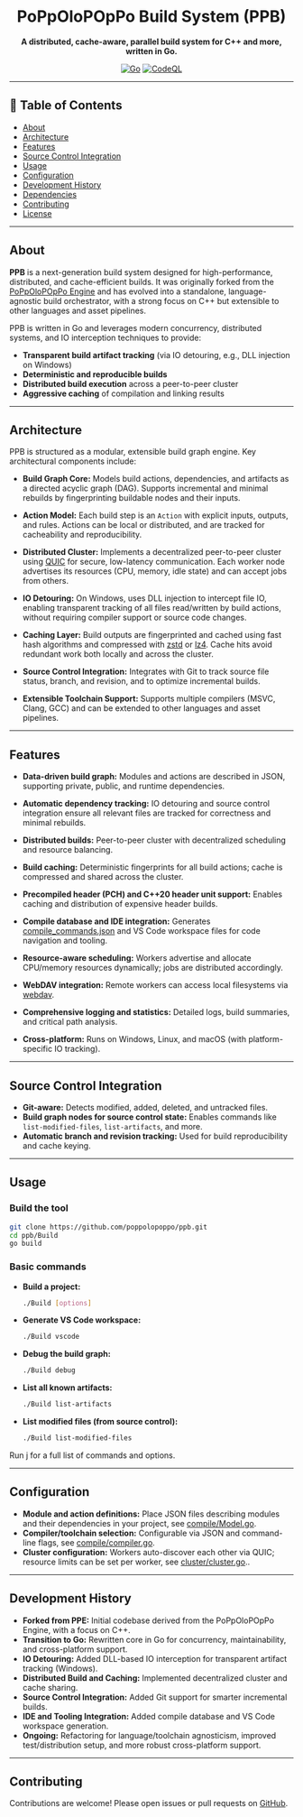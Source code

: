 <div align='center'>

# PoPpOloPOpPo Build System (PPB)

**A distributed, cache-aware, parallel build system for C++ and more, written in Go.**

[![Go](https://github.com/poppolopoppo/ppb/actions/workflows/go.yml/badge.svg)](https://github.com/poppolopoppo/ppb/actions/workflows/go.yml)
[![CodeQL](https://github.com/poppolopoppo/ppb/actions/workflows/github-code-scanning/codeql/badge.svg)](https://github.com/poppolopoppo/ppb/actions/workflows/github-code-scanning/codeql)

</div>

---

## :notebook_with_decorative_cover: Table of Contents

- [About](#about)
- [Architecture](#architecture)
- [Features](#features)
- [Source Control Integration](#source-control-integration)
- [Usage](#usage)
- [Configuration](#configuration)
- [Development History](#development-history)
- [Dependencies](#dependencies)
- [Contributing](#contributing)
- [License](#license)

---

## About

**PPB** is a next-generation build system designed for high-performance, distributed, and cache-efficient builds. It was originally forked from the [PoPpOloPOpPo Engine](https://github.com/poppolopoppo/ppe) and has evolved into a standalone, language-agnostic build orchestrator, with a strong focus on C++ but extensible to other languages and asset pipelines.

PPB is written in Go and leverages modern concurrency, distributed systems, and IO interception techniques to provide:

- **Transparent build artifact tracking** (via IO detouring, e.g., DLL injection on Windows)
- **Deterministic and reproducible builds**
- **Distributed build execution** across a peer-to-peer cluster
- **Aggressive caching** of compilation and linking results

---

## Architecture

PPB is structured as a modular, extensible build graph engine. Key architectural components include:

- **Build Graph Core:**
  Models build actions, dependencies, and artifacts as a directed acyclic graph (DAG). Supports incremental and minimal rebuilds by fingerprinting buildable nodes and their inputs.

- **Action Model:**
  Each build step is an `Action` with explicit inputs, outputs, and rules. Actions can be local or distributed, and are tracked for cacheability and reproducibility.

- **Distributed Cluster:**
  Implements a decentralized peer-to-peer cluster using [QUIC](https://en.wikipedia.org/wiki/QUIC) for secure, low-latency communication. Each worker node advertises its resources (CPU, memory, idle state) and can accept jobs from others.

- **IO Detouring:**
  On Windows, uses DLL injection to intercept file IO, enabling transparent tracking of all files read/written by build actions, without requiring compiler support or source code changes.

- **Caching Layer:**
  Build outputs are fingerprinted and cached using fast hash algorithms and compressed with [zstd](https://github.com/facebook/zstd) or [lz4](https://github.com/lz4/lz4). Cache hits avoid redundant work both locally and across the cluster.

- **Source Control Integration:**
  Integrates with Git to track source file status, branch, and revision, and to optimize incremental builds.

- **Extensible Toolchain Support:**
  Supports multiple compilers (MSVC, Clang, GCC) and can be extended to other languages and asset pipelines.

---

## Features

- **Data-driven build graph:**
  Modules and actions are described in JSON, supporting private, public, and runtime dependencies.

- **Automatic dependency tracking:**
  IO detouring and source control integration ensure all relevant files are tracked for correctness and minimal rebuilds.

- **Distributed builds:**
  Peer-to-peer cluster with decentralized scheduling and resource balancing.

- **Build caching:**
  Deterministic fingerprints for all build actions; cache is compressed and shared across the cluster.

- **Precompiled header (PCH) and C++20 header unit support:**
  Enables caching and distribution of expensive header builds.

- **Compile database and IDE integration:**
  Generates [compile_commands.json](https://clangd.llvm.org/design/compile-commands) and VS Code workspace files for code navigation and tooling.

- **Resource-aware scheduling:**
  Workers advertise and allocate CPU/memory resources dynamically; jobs are distributed accordingly.

- **WebDAV integration:**
  Remote workers can access local filesystems via [webdav](https://pkg.go.dev/golang.org/x/net/webdav).

- **Comprehensive logging and statistics:**
  Detailed logs, build summaries, and critical path analysis.

- **Cross-platform:**
  Runs on Windows, Linux, and macOS (with platform-specific IO tracking).

---

## Source Control Integration

- **Git-aware:**
  Detects modified, added, deleted, and untracked files.
- **Build graph nodes for source control state:**
  Enables commands like `list-modified-files`, `list-artifacts`, and more.
- **Automatic branch and revision tracking:**
  Used for build reproducibility and cache keying.

---

## Usage

### Build the tool

```sh
git clone https://github.com/poppolopoppo/ppb.git
cd ppb/Build
go build
```

### Basic commands

- **Build a project:**
  ```sh
  ./Build [options]
  ```
- **Generate VS Code workspace:**
  ```sh
  ./Build vscode
  ```
- **Debug the build graph:**
  ```sh
  ./Build debug
  ```
- **List all known artifacts:**
  ```sh
  ./Build list-artifacts
  ```
- **List modified files (from source control):**
  ```sh
  ./Build list-modified-files
  ```

Run j for a full list of commands and options.

---

## Configuration

- **Module and action definitions:**
  Place JSON files describing modules and their dependencies in your project, see [compile/Model.go](compile/Model.go).
- **Compiler/toolchain selection:**
  Configurable via JSON and command-line flags, see [compile/compiler.go](compile/compiler.go).
- **Cluster configuration:**
  Workers auto-discover each other via QUIC; resource limits can be set per worker, see [cluster/cluster.go](cluster/cluster.go)..

---

## Development History

- **Forked from PPE:**
  Initial codebase derived from the PoPpOloPOpPo Engine, with a focus on C++.
- **Transition to Go:**
  Rewritten core in Go for concurrency, maintainability, and cross-platform support.
- **IO Detouring:**
  Added DLL-based IO interception for transparent artifact tracking (Windows).
- **Distributed Build and Caching:**
  Implemented decentralized cluster and cache sharing.
- **Source Control Integration:**
  Added Git support for smarter incremental builds.
- **IDE and Tooling Integration:**
  Added compile database and VS Code workspace generation.
- **Ongoing:**
  Refactoring for language/toolchain agnosticism, improved test/distribution setup, and more robust cross-platform support.

---

## Contributing

Contributions are welcome!
Please open issues or pull requests on [GitHub](https://github.com/poppolopoppo/ppb).
